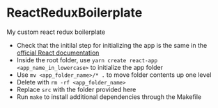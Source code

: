 # ReactReduxBoilerplate
My custom react redux boilerplate

- Check that the initilal step for initializing the app is the same in the [official React documentation](https://facebook.github.io/create-react-app/docs/getting-started)
- Inside the root folder, use `yarn create react-app <app_name_in_lowercase>` to initialize the app folder
- Use `mv <app_folder_name>/* .` to move folder contents up one level
- Delete with  `rm -rf <app_folder_name>`
- Replace `src` with the folder provided here
- Run `make` to install additional dependencies through the Makefile
